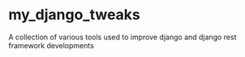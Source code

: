# my_django_tweaks
A collection of various tools used to improve django and django rest framework developments
